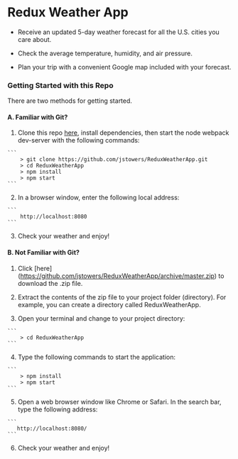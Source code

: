 # Redux Weather App

+   Receive an updated 5-day weather forecast for all the U.S. cities you care about.

+   Check the average temperature, humidity, and air pressure.  

+   Plan your trip with a convenient Google map included with your forecast.


### Getting Started with this Repo ###

There are two methods for getting started.

#### A.  Familiar with Git? ####

1.   Clone this repo [here](https://github.com/jstowers/ReduxWeatherApp), install dependencies, then start the node webpack dev-server with the following commands:

    ```
    	> git clone https://github.com/jstowers/ReduxWeatherApp.git
    	> cd ReduxWeatherApp
    	> npm install
    	> npm start
    ```

2.   In a browser window, enter the following local address:

    ```
        http://localhost:8080
    ```

3.   Check your weather and enjoy!


#### B.  Not Familiar with Git? ####

1.   Click [here] (https://github.com/jstowers/ReduxWeatherApp/archive/master.zip) to download the .zip file.

2.   Extract the contents of the zip file to your project folder (directory).  For example, you can create a directory called ReduxWeatherApp.

3.   Open your terminal and change to your project directory:

    ```
        > cd ReduxWeatherApp
    ```

4.   Type the following commands to start the application:

    ```
    	> npm install
    	> npm start
    ```

5.   Open a web browser window like Chrome or Safari.  In the search bar, type the following address:

    ```
       http://localhost:8080/ 
    ```

6.   Check your weather and enjoy!